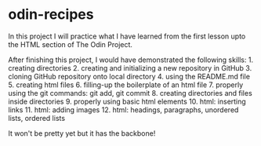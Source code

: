 # odin-recipes

In this project I will practice what I have learned from the first lesson upto the HTML section of The Odin Project.

After finishing this project, I would have demonstrated the following skills:
    1. creating directories
    2. creating and initializing a new repository in GitHub
    3. cloning GitHub repository onto local directory
    4. using the README.md file
    5. creating html files
    6. filling-up the boilerplate of an html file
    7. properly using the git commands: git add, git commit
    8. creating directories and files inside directories
    9. properly using basic html elements
    10. html: inserting links
    11. html: adding images
    12. html: headings, paragraphs, unordered lists, ordered lists

It won't be pretty yet but it has the backbone!

